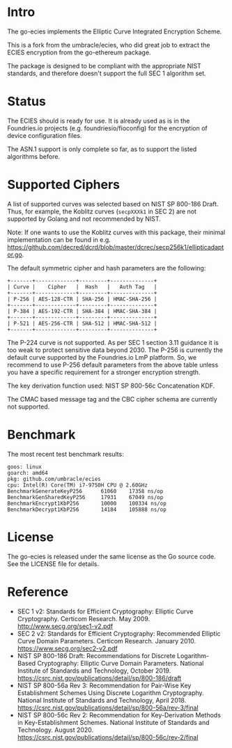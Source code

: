 Intro
=====
The go-ecies implements the Elliptic Curve Integrated Encryption Scheme.

This is a fork from the umbracle/ecies,
who did great job to extract the ECIES encryption from the go-ethereum package.

The package is designed to be compliant with the appropriate NIST
standards, and therefore doesn't support the full SEC 1 algorithm set.

Status
======
The ECIES should is ready for use. It is already used as is in the Foundries.io
projects (e.g. foundriesio/fioconfig) for the encryption of device configuration files.

The ASN.1 support is only complete so far, as to support the listed algorithms before.

Supported Ciphers
=================
A list of supported curves was selected based on NIST SP 800-186 Draft.  Thus, for example, the
Koblitz curves (`secpXXXk1` in SEC 2) are not supported by Golang and not recommended by NIST.

Note: If one wants to use the Koblitz curves with this package, their minimal implementation can be
found in e.g. https://github.com/decred/dcrd/blob/master/dcrec/secp256k1/ellipticadaptor.go.

The default symmetric cipher and hash parameters are the following:

    +-------+-------------+---------+--------------+
    | Curve |    Cipher   |  Hash   |   Auth Tag   |
    +-------+-------------+---------+--------------+
    | P-256 | AES-128-CTR | SHA-256 | HMAC-SHA-256 |
    +-------+-------------+---------+--------------+
    | P-384 | AES-192-CTR | SHA-384 | HMAC-SHA-384 |
    +-------+-------------+---------+--------------+
    | P-521 | AES-256-CTR | SHA-512 | HMAC-SHA-512 |
    +-------+-------------+---------+--------------+

The P-224 curve is not supported. As per SEC 1 section 3.11 guidance it is too weak to protect
sensitive data beyond 2030. The P-256 is currently the default curve supported by the Foundries.io
LmP platform. So, we recommend to use P-256 default parameters from the above table unless you have
a specific requirement for a stronger encryption strength.

The key derivation function used: NIST SP 800-56c Concatenation KDF.

The CMAC based message tag and the CBC cipher schema are currently not supported.

Benchmark
=========

The most recent test benchmark results:
```
goos: linux
goarch: amd64
pkg: github.com/umbracle/ecies
cpu: Intel(R) Core(TM) i7-9750H CPU @ 2.60GHz
BenchmarkGenerateKeyP256      61060    17358 ns/op
BenchmarkGenSharedKeyP256     17931    67049 ns/op
BenchmarkEncrypt1KbP256       10000    100334 ns/op
BenchmarkDecrypt1KbP256       14184    105888 ns/op
```

License
=======

The go-ecies is released under the same license as the Go source code.
See the LICENSE file for details.

Reference
=========
* SEC 1 v2: Standards for Efficient Cryptography: Elliptic Curve Cryptography.
  Certicom Research. May 2009. http://www.secg.org/sec1-v2.pdf
* SEC 2 v2: Standards for Efficient Cryptography: Recommended Elliptic Curve Domain Parameters.
  Certicom Research. January 2010. https://www.secg.org/sec2-v2.pdf
* NIST SP 800-186 Draft: Recommendations for Discrete Logarithm-Based Cryptography:
  Elliptic Curve Domain Parameters. National Institute of Standards and Technology, October 2019.
  https://csrc.nist.gov/publications/detail/sp/800-186/draft
* NIST SP 800-56a Rev 3: Recommendation for Pair-Wise Key Establishment Schemes Using Discrete
  Logarithm Cryptography. National Institute of Standards and Technology, April 2018.
  https://csrc.nist.gov/publications/detail/sp/800-56a/rev-3/final
* NIST SP 800-56c Rev 2: Recommendation for Key-Derivation Methods in Key-Establishment Schemes.
  National Institute of Standards and Technology. August 2020.
  https://csrc.nist.gov/publications/detail/sp/800-56c/rev-2/final

